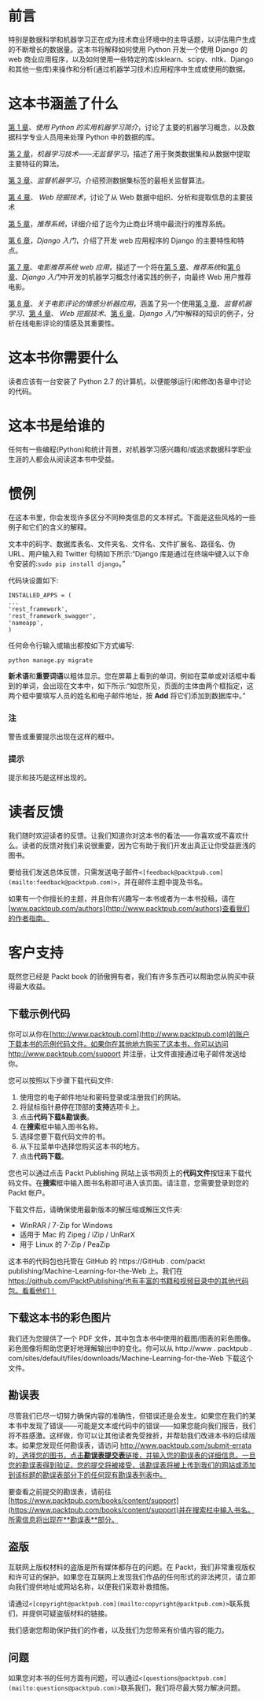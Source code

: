 <title>Preface</title>

# 前言

特别是数据科学和机器学习正在成为技术商业环境中的主导话题，以评估用户生成的不断增长的数据量。这本书将解释如何使用 Python 开发一个使用 Django 的 web 商业应用程序，以及如何使用一些特定的库(sklearn、scipy、nltk、Django 和其他一些库)来操作和分析(通过机器学习技术)应用程序中生成或使用的数据。

# 这本书涵盖了什么

[第 1 章](ch01.html "Chapter 1. Introduction to Practical Machine Learning Using Python")、*使用 Python 的实用机器学习简介*，讨论了主要的机器学习概念，以及数据科学专业人员用来处理 Python 中的数据的库。

[第 2 章](ch02.html "Chapter 2. Unsupervised Machine Learning")，*机器学习技术——无监督学习*，描述了用于聚类数据集和从数据中提取主要特征的算法。

[第 3 章](ch03.html "Chapter 3. Supervised Machine Learning")、*监督机器学习*，介绍预测数据集标签的最相关监督算法。

[第 4 章](ch04.html "Chapter 4. Web Mining Techniques")、 *Web 挖掘技术*，讨论了从 Web 数据中组织、分析和提取信息的主要技术

[第 5 章](ch05.html "Chapter 5. Recommendation Systems")，*推荐系统*，详细介绍了迄今为止商业环境中最流行的推荐系统。

[第 6 章](ch06.html "Chapter 6. Getting Started with Django")，*Django 入门*，介绍了开发 web 应用程序的 Django 的主要特性和特点。

[第 7 章](ch07.html "Chapter 7. Movie Recommendation System Web Application")、*电影推荐系统 web 应用*，描述了一个将在[第 5 章](ch05.html "Chapter 5. Recommendation Systems")、*推荐系统*和[第 6 章](ch06.html "Chapter 6. Getting Started with Django")、*Django 入门*中开发的机器学习概念付诸实践的例子，向最终 Web 用户推荐电影。

[第 8 章](ch08.html "Chapter 8. Sentiment Analyser Application for Movie Reviews")、*关于电影评论的情感分析器应用*，涵盖了另一个使用[第 3 章](ch03.html "Chapter 3. Supervised Machine Learning")、*监督机器学习*、[第 4 章](ch04.html "Chapter 4. Web Mining Techniques")、 *Web 挖掘技术*、[第 6 章](ch06.html "Chapter 6. Getting Started with Django")、*Django 入门*中解释的知识的例子，分析在线电影评论的情感及其重要性。

<title>What you need for this book</title>

# 这本书你需要什么

读者应该有一台安装了 Python 2.7 的计算机，以便能够运行(和修改)各章中讨论的代码。

<title>Who this book is for</title>

# 这本书是给谁的

任何有一些编程(Python)和统计背景，对机器学习感兴趣和/或追求数据科学职业生涯的人都会从阅读这本书中受益。

<title>Conventions</title>

# 惯例

在这本书里，你会发现许多区分不同种类信息的文本样式。下面是这些风格的一些例子和它们的含义的解释。

文本中的码字、数据库表名、文件夹名、文件名、文件扩展名、路径名、伪 URL、用户输入和 Twitter 句柄如下所示:“Django 库是通过在终端中键入以下命令安装的:`sudo pip install django`。”

代码块设置如下:

```
INSTALLED_APPS = (
...
'rest_framework',
'rest_framework_swagger',
'nameapp',
)
```

任何命令行输入或输出都按如下方式编写:

```
python manage.py migrate

```

**新术语**和**重要词语**以粗体显示。您在屏幕上看到的单词，例如在菜单或对话框中看到的单词，会出现在文本中，如下所示:“如您所见，页面的主体由两个框指定，这两个框中要填写人员的姓名和电子邮件地址，按 **Add** 将它们添加到数据库中。”

### 注

警告或重要提示出现在这样的框中。

### 提示

提示和技巧是这样出现的。

<title>Reader feedback</title>

# 读者反馈

我们随时欢迎读者的反馈。让我们知道你对这本书的看法——你喜欢或不喜欢什么。读者的反馈对我们来说很重要，因为它有助于我们开发出真正让你受益匪浅的图书。

要给我们发送总体反馈，只需发送电子邮件`<[feedback@packtpub.com](mailto:feedback@packtpub.com)>`，并在邮件主题中提及书名。

如果有一个你擅长的主题，并且你有兴趣写一本书或者为一本书投稿，请在[www.packtpub.com/authors](http://www.packtpub.com/authors)查看我们的作者指南。

<title>Customer support</title>

# 客户支持

既然您已经是 Packt book 的骄傲拥有者，我们有许多东西可以帮助您从购买中获得最大收益。

## 下载示例代码

你可以从你在[http://www.packtpub.com](http://www.packtpub.com)的账户下载本书的示例代码文件。如果你在其他地方购买了这本书，你可以访问 http://www.packtpub.com/support 并注册，让文件直接通过电子邮件发送给你。

您可以按照以下步骤下载代码文件:

1.  使用您的电子邮件地址和密码登录或注册我们的网站。
2.  将鼠标指针悬停在顶部的**支持**选项卡上。
3.  点击**代码下载&勘误表**。
4.  在**搜索**框中输入图书名称。
5.  选择您要下载代码文件的书。
6.  从下拉菜单中选择您购买这本书的地方。
7.  点击**代码下载**。

您也可以通过点击 Packt Publishing 网站上该书网页上的**代码文件**按钮来下载代码文件。在**搜索**框中输入图书名称即可进入该页面。请注意，您需要登录到您的 Packt 帐户。

下载文件后，请确保使用最新版本的解压缩或解压文件夹:

*   WinRAR / 7-Zip for Windows
*   适用于 Mac 的 Zipeg / iZip / UnRarX
*   用于 Linux 的 7-Zip / PeaZip

这本书的代码包也托管在 GitHub 的 https://GitHub . com/packt publishing/Machine-Learning-for-the-Web 上。我们在 https://github.com/PacktPublishing/也有丰富的书籍和视频目录中的其他代码包。看看他们！

## 下载这本书的彩色图片

我们还为您提供了一个 PDF 文件，其中包含本书中使用的截图/图表的彩色图像。彩色图像将帮助您更好地理解输出中的变化。你可以从 http://www . packtpub . com/sites/default/files/downloads/Machine-Learning-for-the-Web 下载这个文件。

## 勘误表

尽管我们已尽一切努力确保内容的准确性，但错误还是会发生。如果您在我们的某本书中发现了错误——可能是文本或代码中的错误——如果您能向我们报告，我们将不胜感激。这样做，你可以让其他读者免受挫折，并帮助我们改进本书的后续版本。如果您发现任何勘误表，请访问 http://www.packtpub.com/submit-errata 的[，选择您的图书，点击**勘误表提交表**链接，并输入您的勘误表的详细信息。一旦您的勘误表得到验证，您的提交将被接受，该勘误表将被上传到我们的网站或添加到该标题的勘误表部分下的任何现有勘误表列表中。](http://www.packtpub.com/submit-errata)

要查看之前提交的勘误表，请前往[https://www.packtpub.com/books/content/support](https://www.packtpub.com/books/content/support)并在搜索栏中输入书名。所需信息将出现在**勘误表**部分。

## 盗版

互联网上版权材料的盗版是所有媒体都存在的问题。在 Packt，我们非常重视版权和许可证的保护。如果您在互联网上发现我们作品的任何形式的非法拷贝，请立即向我们提供地址或网站名称，以便我们采取补救措施。

请通过`<[copyright@packtpub.com](mailto:copyright@packtpub.com)>`联系我们，并提供可疑盗版材料的链接。

我们感谢您帮助保护我们的作者，以及我们为您带来有价值内容的能力。

## 问题

如果您对本书的任何方面有问题，可以通过`<[questions@packtpub.com](mailto:questions@packtpub.com)>`联系我们，我们将尽最大努力解决问题。
